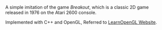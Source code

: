 A simple imitation of the game *Breakout*, which is a classic 2D game released in 1976 on the Atari 2600 console.

Implemented with C++ and OpenGL, Referred to [LearnOpenGL Website](https://learnopengl.com/).
